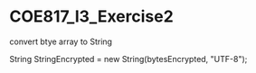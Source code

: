 # COE817_l3_Exercise2


convert btye array to String 

String StringEncrypted = new String(bytesEncrypted, "UTF-8");
